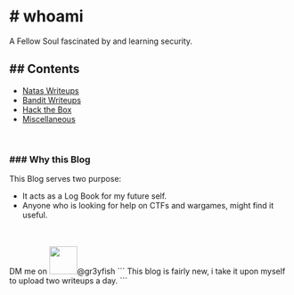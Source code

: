 # # whoami
A Fellow Soul fascinated by and learning security.


## ## Contents
- [Natas Writeups](./Natas/index.md)
- [Bandit Writeups](./Bandit/index.html)
- [Hack the Box](./HTB/index.html)
- [Miscellaneous](./Misc/index.md)

<br/>

### ### Why this Blog
This Blog serves two purpose:
  - It acts as a Log Book for my future self.
  - Anyone who is looking for help on CTFs and wargames, might find it useful.



<br/>
<br/>
DM me on <img src=./assets/images/tweet.png width=50>@gr3yfish
```
This blog is fairly new, i take it upon myself to upload two writeups a day. 
```

